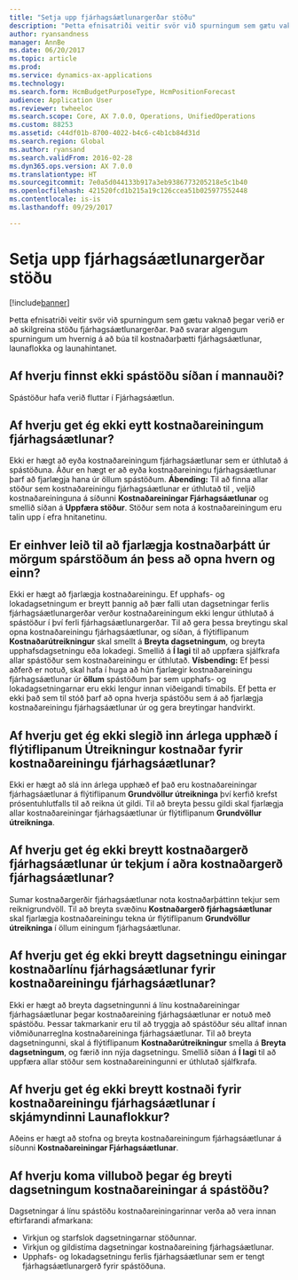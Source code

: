 ```yaml
---
title: "Setja upp fjárhagsáætlunargerðar stöðu"
description: "Þetta efnisatriði veitir svör við spurningum sem gætu vaknað þegar verið er að skilgreina stöðu fjárhagsáætlunargerðar. Það svarar algengum spurningum um hvernig á að búa til kostnaðarþætti fjárhagsáætlunar, launaflokka og launahintanet."
author: ryansandness
manager: AnnBe
ms.date: 06/20/2017
ms.topic: article
ms.prod: 
ms.service: dynamics-ax-applications
ms.technology: 
ms.search.form: HcmBudgetPurposeType, HcmPositionForecast
audience: Application User
ms.reviewer: twheeloc
ms.search.scope: Core, AX 7.0.0, Operations, UnifiedOperations
ms.custom: 88253
ms.assetid: c44df01b-8700-4022-b4c6-c4b1cb84d31d
ms.search.region: Global
ms.author: ryansand
ms.search.validFrom: 2016-02-28
ms.dyn365.ops.version: AX 7.0.0
ms.translationtype: HT
ms.sourcegitcommit: 7e0a5d044133b917a3eb9386773205218e5c1b40
ms.openlocfilehash: 421520fcd1b215a19c126ccea51b025977552448
ms.contentlocale: is-is
ms.lasthandoff: 09/29/2017

---
```


# <a name="position-budgeting-troubleshooting"></a>Setja upp fjárhagsáætlunargerðar stöðu

[!include[banner](../includes/banner.md)]


Þetta efnisatriði veitir svör við spurningum sem gætu vaknað þegar verið er að skilgreina stöðu fjárhagsáætlunargerðar. Það svarar algengum spurningum um hvernig á að búa til kostnaðarþætti fjárhagsáætlunar, launaflokka og launahintanet. 

<a name="why-cant-i-find-the-forecast-position-page-in-human-resources"></a>Af hverju finnst ekki spástöðu síðan í mannauði?
---------------------------------------------------------------

Spástöður hafa verið fluttar í Fjárhagsáætlun.

## <a name="why-cant-i-delete-a-budget-cost-element"></a>Af hverju get ég ekki eytt kostnaðareiningum fjárhagsáætlunar?
Ekki er hægt að eyða kostnaðareiningum fjárhagsáætlunar sem er úthlutað á spástöðuna. Áður en hægt er að eyða kostnaðareiningu fjárhagsáætlunar þarf að fjarlægja hana úr öllum spástöðum. **Ábending:** Til að finna allar stöður sem kostnaðareiningu fjárhagsáætlunar er úthlutað til , veljið kostnaðareininguna á síðunni **Kostnaðareiningar Fjárhagsáætlunar** og smellið síðan á **Uppfæra stöður**. Stöður sem nota á kostnaðareiningum eru talin upp í efra hnitanetinu.

## <a name="how-can-i-remove-a-cost-element-from-multiple-forecast-positions-without-opening-each-one"></a>Er einhver leið til að fjarlægja kostnaðarþátt úr mörgum spárstöðum án þess að opna hvern og einn?
Ekki er hægt að fjarlægja kostnaðareiningu. Ef upphafs- og lokadagsetningum er breytt þannig að þær falli utan dagsetningar ferlis fjárhagsáætlunargerðar verður kostnaðareiningum ekki lengur úthlutað á spástöður í því ferli fjárhagsáætlunargerðar. Til að gera þessa breytingu skal opna kostnaðareiningu fjárhagsáætlunar, og síðan, á flýtiflipanum **Kostnaðarútreikningur** skal smellt á **Breyta dagsetningum**, og breyta upphafsdagsetningu eða lokadegi. Smellið á **Í lagi** til að uppfæra sjálfkrafa allar spástöður sem kostnaðareiningu er úthlutað. **Vísbending:** Ef þessi aðferð er notuð, skal hafa í huga að hún fjarlægir kostnaðareiningu fjárhagsáætlunar úr **öllum** spástöðum þar sem upphafs- og lokadagsetningarnar eru ekki lengur innan viðeigandi tímabils. Ef þetta er ekki það sem til stóð þarf að opna hverja spástöðu sem á að fjarlægja kostnaðareiningu fjárhagsáætlunar úr og gera breytingar handvirkt.

## <a name="why-cant-i-enter-an-annual-amount-on-the-cost-calculation-fasttab-for-the-budget-cost-element"></a>Af hverju get ég ekki slegið inn árlega upphæð í flýtiflipanum Útreikningur kostnaðar fyrir kostnaðareiningu fjárhagsáætlunar?
Ekki er hægt að slá inn árlega upphæð ef það eru kostnaðareiningar fjárhagsáætlunar á flýtiflipanum **Grundvöllur útreikninga** því kerfið krefst prósentuhlutfalls til að reikna út gildi. Til að breyta þessu gildi skal fjarlægja allar kostnaðareiningar fjárhagsáætlunar úr flýtiflipanum **Grundvöllur útreikninga**.

## <a name="why-cant-i-change-the-budget-cost-type-from-earning-to-another-budget-cost-type"></a>Af hverju get ég ekki breytt kostnaðargerð fjárhagsáætlunar úr tekjum í aðra kostnaðargerð fjárhagsáætlunar?
Sumar kostnaðargerðir fjárhagsáætlunar nota kostnaðarþáttinn tekjur sem reiknigrundvöll. Til að breyta svæðinu **Kostnaðargerð fjárhagsáætlunar** skal fjarlægja kostnaðareiningu tekna úr flýtiflipanum **Grundvöllur útreikninga** í öllum einingum fjárhagsáætlunar.

## <a name="why-cant-i-change-the-date-on-budget-cost-element-lines-for-a-budget-cost-element"></a>Af hverju get ég ekki breytt dagsetningu einingar kostnaðarlínu fjárhagsáætlunar fyrir kostnaðareiningu fjárhagsáætlunar?
Ekki er hægt að breyta dagsetningunni á línu kostnaðareiningar fjárhagsáætlunar þegar kostnaðareining fjárhagsáætlunar er notuð með spástöðu. Þessar takmarkanir eru til að tryggja að spástöður séu alltaf innan viðmiðunarreglna kostnaðareininga fjárhagsáætlunar. Til að breyta dagsetningunni, skal á flýtiflipanum **Kostnaðarútreikningur** smella á **Breyta dagsetningum**, og færið inn nýja dagsetningu. Smellið síðan á **Í lagi** til að uppfæra allar stöður sem kostnaðareiningunni er úthlutað sjálfkrafa.

## <a name="why-cant-i-change-the-costs-for-a-budget-cost-element-on-the-compensation-group-page"></a>Af hverju get ég ekki breytt kostnaði fyrir kostnaðareiningu fjárhagsáætlunar í skjámyndinni Launaflokkur?
Aðeins er hægt að stofna og breyta kostnaðareiningum fjárhagsáætlunar á síðunni **Kostnaðareiningar Fjárhagsáætlunar**.

## <a name="why-do-i-receive-an-error-message-when-i-change-the-dates-for-a-cost-element-on-a-forecast-position"></a>Af hverju koma villuboð þegar ég breyti dagsetningum kostnaðareiningar á spástöðu?
Dagsetningar á línu spástöðu kostnaðareiningarinnar verða að vera innan eftirfarandi afmarkana:

-   Virkjun og starfslok dagsetningarnar stöðunnar.
-   Virkjun og gildistíma dagsetningar kostnaðareining fjárhagsáætlunar.
-   Upphafs- og lokadagsetningu ferlis fjárhagsáætlunar sem er tengt fjárhagsáætlunargerð fyrir spástöðuna.





